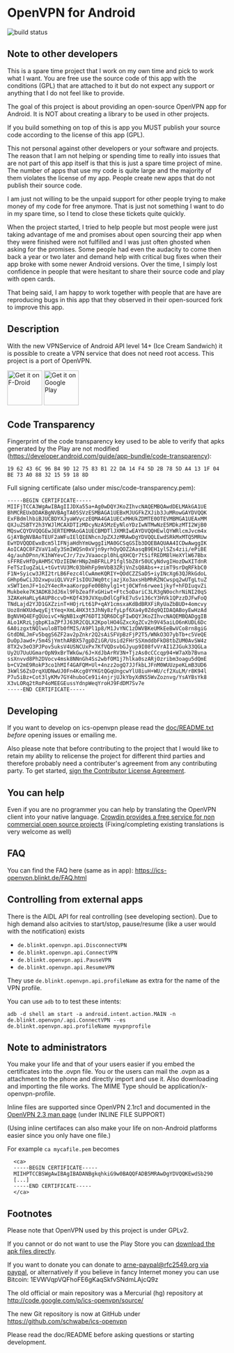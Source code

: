 OpenVPN for Android
=============
![build status](https://github.com/schwabe/ics-openvpn/actions/workflows/build.yaml/badge.svg)

Note to other developers 
------------------------
This is a spare time project that I work on my own time and pick to work what I want.
You are free use the source code of this app with the conditions (GPL) that are attached to it
but do not expect any support or anything that I do not feel like to provide. 

The goal of this project is about providing an open-source OpenVPN app for Android. It is 
NOT about creating a library to be used in other projects.

If you build something on top of this is app you MUST publish your source code according to
the license of this app (GPL).

This not personal against other developers or your software and projects. The reason that I am not 
helping or spending time to really into issues that are not part of this app itself  is that this 
is just a spare time project of mine. The number of apps that use my code is quite large and
the majority of them violates the license of my app. People create new apps that do not publish 
their source code.

I am just not willing to be the unpaid support for other people trying to make money of my code 
for free anymore. That is just not something I want to do in my spare time, so I tend to close
these tickets quite quickly. 

When the project started, I tried to help people but most people were just taking advantage of me 
and promises about open sourcing their app when they were finished were not fulfilled and 
I was just often ghosted when asking for the promises. Some people had even the audacity to 
come then back a year or two later and demand help with critical bug fixes when their app broke
with some newer Android versions. Over the time, I simply lost confidence in people that were 
hesitant to share their source code and play with open cards.

That being said, I am happy to work together with people that are have are reproducing bugs in
this app that they observed in their open-sourced fork to improve this app. 

Description
------------
With the new VPNService of Android API level 14+ (Ice Cream Sandwich) it is possible to create a VPN service that does not need root access. This project is a port of OpenVPN.

<a href="https://f-droid.org/repository/browse/?fdid=de.blinkt.openvpn" target="_blank">
<img src="https://f-droid.org/badge/get-it-on.png" alt="Get it on F-Droid" height="80"/></a>
<a href="https://play.google.com/store/apps/details?id=de.blinkt.openvpn" target="_blank">
<img src="https://play.google.com/intl/en_us/badges/images/generic/en-play-badge.png" alt="Get it on Google Play" height="80"/></a>

Code Transparency
-----------------
Fingerprint of the code transparency key used to be able to verify that
apks generated by the Play are not modified (https://developer.android.com/guide/app-bundle/code-transparency): 

    19 62 43 6C 96 B4 9D 12 75 83 B1 22 DA 14 F4 5D 2B 78 5D A4 13 1F 04 BE 73 A0 88 32 15 59 18 8D

Full signing certificate (also under misc/code-transparency.pem):

    -----BEGIN CERTIFICATE-----
    MIIFjTCCA3WgAwIBAgIIJDXa55a+Ag0wDQYJKoZIhvcNAQEMBQAwdDELMAkGA1UE
    BhMCREUxDDAKBgNVBAgTA05SVzESMBAGA1UEBxMJUGFkZXJib3JuMRowGAYDVQQK
    ExFBdmlhbiBJUCBDYXJyaWVyczEQMA4GA1UECxMHUkZDMTE0OTEVMBMGA1UEAxMM
    QXJuZSBTY2h3YWJlMCAXDTIzMDcyNzA5MzEyNloYDzIwNTMwNzE5MDkzMTI2WjB0
    MQswCQYDVQQGEwJERTEMMAoGA1UECBMDTlJXMRIwEAYDVQQHEwlQYWRlcmJvcm4x
    GjAYBgNVBAoTEUF2aWFuIElQIENhcnJpZXJzMRAwDgYDVQQLEwdSRkMxMTQ5MRUw
    EwYDVQQDEwxBcm5lIFNjaHdhYmUwggIiMA0GCSqGSIb3DQEBAQUAA4ICDwAwggIK
    AoICAQC8FZVaV1aEy3SmIWQSn0xVjn9yrhOyQOZ2AasqB9EH1ylSZs4zii/ePiBE
    4g/auhDPnn/K1hWYevCJr/7zvJVaaocpl0hLqXHCQr7tSifREDM8lHeXYlW67Bbx
    sFFREvHfDyAHM5CYDzIEDWrHNp2mBFRLLP1fgl5bZ8r50UCyNdvgIHozDwXITdnR
    FeTSzIugZaLL+tGvtVU3Mc03bHhFp9mVbB3ZRjVnZsQ8Abs++zimT9srDqRFkbC0
    F1N+Syicw3JRI2trLB6Fezc4lCwAmeKQRIY+QOdCZZSaD5+iyINcXg63QJRkGdoL
    GHhp6wCiJD2xwpuiQLVVzF1sIOUJWq0tcjazjXo3axsHbMhRZNCwspq2wUTgLtuZ
    xSWT1enJF+1o2Y4ecR+aaKorppFe00Bhylg1+tj0CWfn6rwee1jkyf+hFDIuqvZi
    Mukbeke7K3ADK8JdJ6xl9FbZeafFxGHiwt+Ftc5oDariC3LR3gN0ochrNiNI20qS
    3ZAKeHaRLy6AUP8ccvD+KQf439JVXquDdlCgFkE7uSv136cY3HVk1QPzzDJFwFoQ
    TNdLajd2YJD1GXZzinT+HOjrLt61P+qAY1cmsxaKdBdBRXFiRyUaZbBUD+4omcvy
    Uoz8nWXUdwqyEjtYeq+XmL4HX3t3JhNy8zfyLpf6Xa4y0Zdq9QIDAQABoyEwHzAd
    BgNVHQ4EFgQUoivC+NgNB1xqM76DTI3QR6DCgFIwDQYJKoZIhvcNAQEMBQADggIB
    ALo1KRzLjgbpK1aZPfJJ63R2CQLX2KpolHO4GZxcXgZCv2h9V45aiLO6nKUDL6Dc
    6A0izgxtNQlwuloBTb0fMIS/A9Pl1p8/M1JvYNC1zDWVBKeUMkEeBwVCo8rn8giG
    GtdDNLJmFv5bqgS6ZF2av2pZnkr2Q2sAiSFVpBzFjP2T5/WNkO3O7ybTb+c5VeQE
    DuOpJawd+/5m4SjYmthARBX57gpDZiGR/Usid2FHrSSXmddbFkD8tbZUM0AvSW4z
    8TX2v3eO3PJPov5uksV4USNCUxPx7KfVQDsvbGJyup9I08fvVrAI1ZJGuk33QGLa
    Uy2U7UuUGmarOpN9xBrTWkGw/6J+XdJbArRV3N+TjzAs0cCCcqp94+W7aXb7Bvna
    ssXnvvd8Ph2DVocv4msk8NNnGh4Ss2wbfOM1j7hlka0szARjOzribm3oagu5dQmE
    b+CV2mE9RokP3co1hMIf4GAFQM+Ul+4nzz2ogQ7JJfkbLJFnM0WUUzpeKLmB3UD6
    3kWlS6ZsDrqXUDNwUJ0Fn4Kcg0YYKGtQGqUngcwYlU8iuH+WU/cf2XuLM/r8K94l
    P7u5iBz+Cot3lyKMv7GY4huboCe91i4njrjUJkYbyXdNS5WvZoznvg/YsAYBsYk8
    X3vLORq2tRoP4oMEEGEussYdnpWeqYroHJ9FdDM7Sv7e
    -----END CERTIFICATE-----


Developing
---------------
If you want to develop on ics-openvpn please read the [doc/README.txt](https://github.com/schwabe/ics-openvpn/blob/master/doc/README.txt) *before* opening issues or emailing me. 

Also please note that before contributing to the project that I would like to retain my ability to relicense the project for different third parties and therefore probably need a contributer's agreement from any contributing party. To get started, [sign the Contributor License Agreement](https://www.clahub.com/agreements/schwabe/ics-openvpn).

You can help
------------
Even if you are no programmer you can help by translating the OpenVPN client into your native language. [Crowdin provides a free service for non commercial open source projects](https://crowdin.net/project/ics-openvpn/invite) (Fixing/completing existing translations is very welcome as well)

FAQ
-----
You can find the FAQ here (same as in app): https://ics-openvpn.blinkt.de/FAQ.html

Controlling from external apps
------------------------------

There is the AIDL API for real controlling (see developing section). Due to high demand also 
acitvies to start/stop, pause/resume (like a user would with the notification)  exists
  
 - `de.blinkt.openvpn.api.DisconnectVPN`
 - `de.blinkt.openvpn.api.ConnectVPN`
 - `de.blinkt.openvpn.api.PauseVPN`
 - `de.blinkt.openvpn.api.ResumeVPN`

They use `de.blinkt.openvpn.api.profileName` as extra for the name of the VPN profile.

You can use `adb` to to test these intents:

    adb -d shell am start -a android.intent.action.MAIN -n de.blinkt.openvpn/.api.ConnectVPN --es de.blinkt.openvpn.api.profileName myvpnprofile


Note to administrators
------------------------

You make your life and that of your users easier if you embed the certificates into the .ovpn file. You or the users can mail the .ovpn as a attachment to the phone and directly import and use it. Also downloading and importing the file works. The MIME Type should be application/x-openvpn-profile. 

Inline files are supported since OpenVPN 2.1rc1 and documented in the  [OpenVPN 2.3 man page](https://community.openvpn.net/openvpn/wiki/Openvpn23ManPage) (under INLINE FILE SUPPORT) 

(Using inline certifaces can also make your life on non-Android platforms easier since you only have one file.)

For example `ca mycafile.pem` becomes
```
  <ca>
  -----BEGIN CERTIFICATE-----
  MIIHPTCCBSWgAwIBAgIBADANBgkqhkiG9w0BAQQFADB5MRAwDgYDVQQKEwdSb290
  [...]
  -----END CERTIFICATE-----
  </ca>
```
Footnotes
-----------
Please note that OpenVPN used by this project is under GPLv2. 

If you cannot or do not want to use the Play Store you can [download the apk files directly](http://plai.de/android/).

If you want to donate you can donate to [arne-paypal@rfc2549.org via paypal](https://www.paypal.com/cgi-bin/webscr?hosted_button_id=R2M6ZP9AF25LS&cmd=_s-xclick), or alternatively if you believe in fancy Internet money you can use Bitcoin: 1EVWVqpVQFhoFE6gKaqSkfvSNdmLAjcQ9z 

The old official or main repository was a Mercurial (hg) repository at http://code.google.com/p/ics-openvpn/source/

The new Git repository is now at GitHub under https://github.com/schwabe/ics-openvpn

Please read the doc/README before asking questions or starting development.
